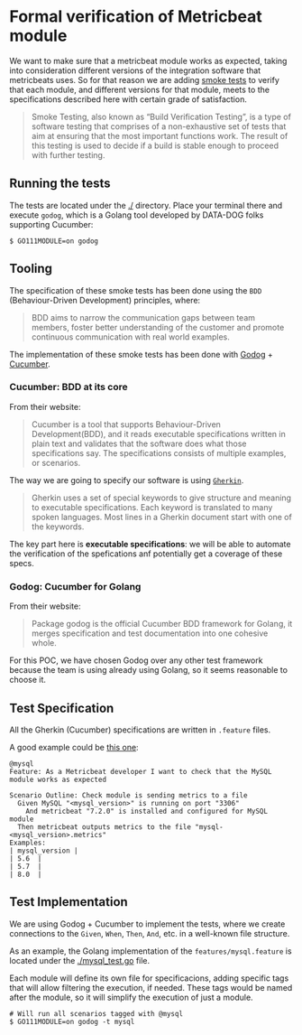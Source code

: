 # Formal verification of Metricbeat module

We want to make sure that a metricbeat module works as expected, taking into
consideration different versions of the integration software that metricbeats uses.
So for that reason we are adding [smoke tests](http://softwaretestingfundamentals.com/smoke-testing/) to verify that each module, and different versions for that module, meets to the specifications described here with certain grade of satisfaction.

>Smoke Testing, also known as “Build Verification Testing”, is a type of software testing that comprises of a non-exhaustive set of tests that aim at ensuring that the most important functions work. The result of this testing is used to decide if a build is stable enough to proceed with further testing.

## Running the tests

The tests are located under the [./](root) directory. Place your terminal there and execute `godog`, which is a Golang tool developed by DATA-DOG folks supporting Cucumber:

```shell
$ GO111MODULE=on godog
```

## Tooling

The specification of these smoke tests has been done using the `BDD` (Behaviour-Driven Development) principles, where:

>BDD aims to narrow the communication gaps between team members, foster better understanding of the customer and promote continuous communication with real world examples.

The implementation of these smoke tests has been done with [Godog](https://github.com/cucumber/godog) + [Cucumber](https://cucumber.io/).

### Cucumber: BDD at its core

From their website:

>Cucumber is a tool that supports Behaviour-Driven Development(BDD), and it reads executable specifications written in plain text and validates that the software does what those specifications say. The specifications consists of multiple examples, or scenarios.

The way we are going to specify our software is using [`Gherkin`](https://cucumber.io/docs/gherkin/reference/).

>Gherkin uses a set of special keywords to give structure and meaning to executable specifications. Each keyword is translated to many spoken languages. Most lines in a Gherkin document start with one of the keywords.

The key part here is **executable specifications**: we will be able to automate the verification of the spefications anf potentially get a coverage of these specs.

### Godog: Cucumber for Golang

From their website:

>Package godog is the official Cucumber BDD framework for Golang, it merges specification and test documentation into one cohesive whole.

For this POC, we have chosen Godog over any other test framework because the team is using already using Golang, so it seems reasonable to choose it.

## Test Specification

All the Gherkin (Cucumber) specifications are written in `.feature` files.

A good example could be [this one](./features/mysql.feature):

```cucumber
@mysql
Feature: As a Metricbeat developer I want to check that the MySQL module works as expected

Scenario Outline: Check module is sending metrics to a file
  Given MySQL "<mysql_version>" is running on port "3306"
    And metricbeat "7.2.0" is installed and configured for MySQL module
  Then metricbeat outputs metrics to the file "mysql-<mysql_version>.metrics"
Examples:
| mysql_version |
| 5.6  |
| 5.7  |
| 8.0  |
```

## Test Implementation

We are using Godog + Cucumber to implement the tests, where we create connections to the `Given`, `When`, `Then`, `And`, etc. in a well-known file structure.

As an example, the Golang implementation of the `features/mysql.feature` is located under the [./mysql_test.go](./mysql_test.go) file.

Each module will define its own file for specificacions, adding specific tags that will allow filtering the execution, if needed. These tags would be named after the module, so it will simplify the execution of just a module.

```shell
# Will run all scenarios tagged with @mysql
$ GO111MODULE=on godog -t mysql
```
